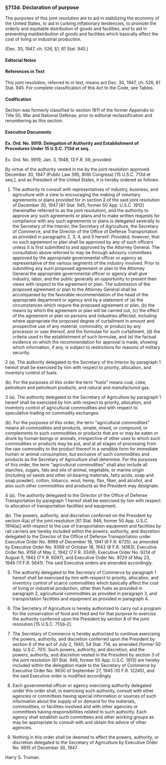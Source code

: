 ### §713d. Declaration of purpose ###

The purposes of this joint resolution are to aid in stabilizing the economy of the United States, to aid in curbing inflationary tendencies, to promote the orderly and equitable distribution of goods and facilities, and to aid in preventing maldistribution of goods and facilities which basically affect the cost of living or industrial production.

(Dec. 30, 1947, ch. 526, §1, 61 Stat. 945.)

#### **Editorial Notes** ####

#### References in Text ####

This joint resolution, referred to in text, means act Dec. 30, 1947, ch. 526, 61 Stat. 945. For complete classification of this Act to the Code, see Tables.

#### Codification ####

Section was formerly classified to section 1911 of the former Appendix to Title 50, War and National Defense, prior to editorial reclassification and renumbering as this section.

#### **Executive Documents** ####

#### Ex. Ord. No. 9919. Delegation of Authority and Establishment of Procedures Under 15 U.S.C. 713d et seq. ####

Ex. Ord. No. 9919, Jan. 3, 1948, 13 F.R. 59, provided:

By virtue of the authority vested in me by the joint resolution approved December 30, 1947 (Public Law 395, 80th Congress) [15 U.S.C. 713d et seq.], and as President of the United States, it is hereby ordered as follows:

1. The authority to consult with representatives of industry, business, and agriculture with a view to encouraging the making of voluntary agreements or plans provided for in section 2 of the said joint resolution of December 30, 1947 [61 Stat. 945, former 50 App. U.S.C. 1912] (hereinafter referred to as the joint resolution), and the authority to approve any such agreements or plans and to make written requests for compliance with any such agreements or plans is delegated severally to the Secretary of the Interior, the Secretary of Agriculture, the Secretary of Commerce, and the Director of the Office of Defense Transportation as provided in paragraphs 2, 3, 4, and 5 hereof: *Provided, however*, that no such agreement or plan shall be approved by any of such officers unless it is first submitted to and approved by the Attorney General. The consultation above referred to may be through advisory committees approved by the appropriate governmental officer or agency as representative of the various segments of the industry involved. Prior to submitting any such proposed agreement or plan to the Attorney General the appropriate governmental officer or agency shall give industry, labor, and the public generally an opportunity to present their views with respect to the agreement or plan. The submission of the proposed agreement or plan to the Attorney General shall be accompanied by the favorable recommendation of the head of the appropriate department or agency and by a statement of (a) the circumstances which require the proposed agreement or plan, (b) the means by which the agreement or plan will be carried out, (c) the effect of the agreement or plan on persons and industries affected, including where appropriate the proposed degree of curtailment in amount and prospective use of any material, commodity, or product by any processor or user thereof, and the formulae for such curtailment, (d) the criteria used in the establishment of such formulae, and (e) the factual evidence on which the recommendation for approval is made, showing which information, if any, is subject to restrictions for reasons of military security.

2 (a). The authority delegated to the Secretary of the Interior by paragraph 1 hereof shall be exercised by him with respect to priority, allocation, and inventory control of fuels.

(b). For the purposes of this order the term "fuels" means coal, coke, petroleum and petroleum products, and natural and manufactured gas.

3 (a). The authority delegated to the Secretary of Agriculture by paragraph 1 hereof shall be exercised by him with respect to priority, allocation, and inventory control of agricultural commodities and with respect to speculative trading on commodity exchanges.

(b). For the purposes of this order, the term "agricultural commodities" means all commodities and products, simple, mixed, or compound, or complements to such commodities or products that are or may be eaten or drunk by human beings or animals, irrespective of other uses to which such commodities or products may be put, and at all stages of processing from the raw commodity to the product thereof in a vendible form for immediate human or animal consumption, but exclusive of such commodities and products as the Secretary of Agriculture shall determine. For the purposes of this order, the term "agricultural commodities" shall also include all starches, sugars, fats and oils of animal, vegetable, or marine origin (including oil seeds and other oil bearing materials, fatty acids, soap and soap powder), cotton, tobacco, wool, hemp, flax, fiber, and alcohol, and also such other commodities and products as the President may designate.

4 (a). The authority delegated to the Director of the Office of Defense Transportation by paragraph 1 hereof shall be exercised by him with respect to allocation of transportation facilities and equipment.

(b). The powers, authority, and discretion conferred on the President by section 4(a) of the joint resolution [61 Stat. 946, former 50 App. U.S.C. 1914(a)] with respect to the use of transportation equipment and facilities by rail carriers are hereby included within the powers, authority, and discretion delegated to the Director of the Office of Defense Transportation under Executive Order No. 8989 of December 18, 1941 (6 F.R. 6725), as amended by Executive Order No. 9389 of October 18, 1943 (8 F.R. 14183), Executive Order No. 9156 of May 2, 1942 (7 F.R. 3349), Executive Order No. 9214 of August 5, 1942 (7 F.R. 6097), and Executive Order No. 9729 of May 23, 1946 (11 F.R. 5641). The said Executive orders are amended accordingly.

5. The authority delegated to the Secretary of Commerce by paragraph 1 hereof shall be exercised by him with respect to priority, allocation, and inventory control of scarce commodities which basically affect the cost of living or industrial production, other than fuels as provided in paragraph 2, agricultural commodities as provided in paragraph 3, and transportation facilities and equipment as provided in paragraph 4.

6. The Secretary of Agriculture is hereby authorized to carry out a program for the conservation of food and feed and for that purpose to exercise the authority conferred upon the President by section 8 of the joint resolution [15 U.S.C. 713d–2].

7. The Secretary of Commerce is hereby authorized to continue exercising the powers, authority, and discretion conferred upon the President by section 6 of the act of July 2, 1940, 54 Stat. 714, as amended [former 50 App. U.S.C. 701]. Such powers, authority, and discretion, and the powers, authority, and discretion vested in the President by section 3 of the joint resolution [61 Stat. 946, former 50 App. U.S.C. 1913] are hereby included within the delegation made to the Secretary of Commerce by Executive Order No. 9630 of September 27, 1945 (10 F.R. 12245), and the said Executive order is modified accordingly.

8. Each governmental officer or agency exercising authority delegated under this order shall, in exercising such authority, consult with other agencies or committees having special information or sources of such information about the supply of or demand for the materials, commodities, or facilities involved and with other agencies or committees having responsibilities related to such authority. Each agency shall establish such committees and other working groups as may be appropriate to consult with and obtain the advice of other agencies.

9. Nothing in this order shall be deemed to affect the powers, authority, or discretion delegated to the Secretary of Agriculture by Executive Order No. 9915 of December 30, 1947.

Harry S. Truman.